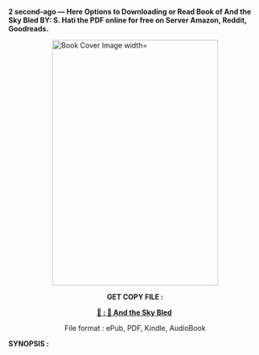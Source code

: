 <p><strong>2 second-ago &mdash; Here Options to Downloading or Read Book of And the Sky Bled BY: S. Hati the PDF online for free on Server Amazon, Reddit, Goodreads.</strong></p><p><a href="https://uk.ebookarea.xyz/?book=206777615-and-the-sky-bled"><img style="display: block; margin-left: auto; margin-right: auto;" src="https://i.gr-assets.com/images/S/compressed.photo.goodreads.com/books/1712324327l/206777615.jpg" alt="Book Cover Image width=" width="330" height="488" /></a></p><p style="text-align: center;"><strong>GET COPY FILE :</strong></p><p style="text-align: center;"><strong><a href="https://uk.ebookarea.xyz/?book=206777615-and-the-sky-bled" target="_blank" rel="noopener">📢 : 🔗 And the Sky Bled</a>&nbsp;</strong></p><p style="text-align: center;">File format : ePub, PDF, Kindle, AudioBook</p><p><strong>SYNOPSIS :</strong></p><p></p>
